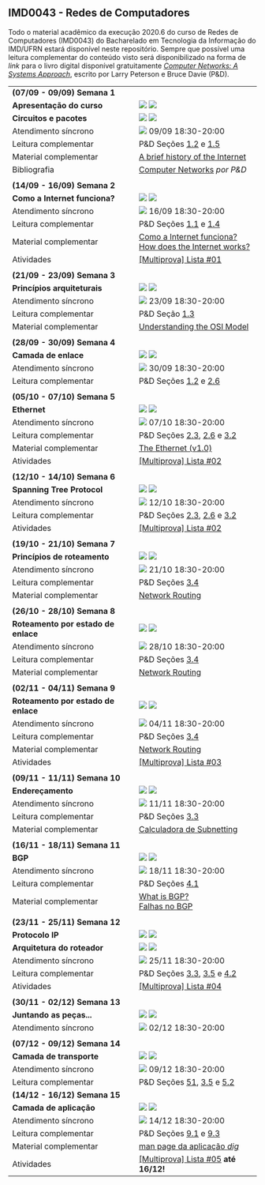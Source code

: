 ## IMD0043 - Redes de Computadores

Todo o material acadêmico da execução 2020.6 do curso de Redes de Computadores (IMD0043) do Bacharelado em Tecnologia da Informação do IMD/UFRN estará disponível neste repositório. Sempre que possível uma leitura complementar do conteúdo visto será disponibilizado na forma de *link* para o livro digital disponível gratuitamente [*Computer Networks: A Systems Approach*](https://book.systemsapproach.org), escrito por Larry Peterson e Bruce Davie (P&D).

<table style="width:100%">
  
  <tr>
    <td colspan="2"><strong>(07/09 - 09/09) Semana 1</strong></td>
  </tr>
  <tr>
    <td><strong>Apresentação do curso</strong></td>
    <td><a target="_blank" href="https://github.com/danilocurvelo/IMD0043/raw/master/slides/00-presentation-c19.pdf"><img src="https://img.shields.io/badge/-Slides-008ED2?style=flat-square&logo=adobe-acrobat-reader"></a> <a target="_blank" href="https://www.youtube.com/watch?v=eZpvFJGzoYA"><img src="https://img.shields.io/badge/-Videoaula-ff0000?style=flat-square&logo=youtube"></a></td>
  </tr>
    <tr>
    <td><strong>Circuitos e pacotes</strong></td>
    <td><a target="_blank" href="https://github.com/danilocurvelo/IMD0043/raw/master/slides/01-circuits-and-packets.pdf"><img src="https://img.shields.io/badge/-Slides-008ED2?style=flat-square&logo=adobe-acrobat-reader"></a> <a target="_blank" href="https://youtu.be/tonKPnqMxNs"><img src="https://img.shields.io/badge/-Videoaula-ff0000?style=flat-square&logo=youtube"></a></td>
  </tr>
  <tr>
  <td>Atendimento síncrono</td>
   <td><a target="_blank" href="https://discord.gg/UKRFSE2"><img src="https://img.shields.io/badge/-Discord-3C3C3D?style=flat-square&logo=discord"></a> 09/09 18:30-20:00</td>
  </tr>
  <tr>
    <td>Leitura complementar</td>
    <td>P&D Seções <a target="_blank" href="https://book.systemsapproach.org/foundation/requirements.html">1.2</a> e <a target="_blank" href="https://book.systemsapproach.org/foundation/performance.html">1.5</a></td>
  </tr>
  <tr>
    <td>Material complementar</td>
    <td><a target="_blank" href="https://www.internetsociety.org/internet/history-internet/brief-history-internet/">A brief history of the Internet</a></td>
  </tr>
  <tr>
    <td>Bibliografia</td>
    <td><a target="_blank" href="https://book.systemsapproach.org/">Computer Networks</a> <em>por P&D</em></td>
  </tr>
  
  <tr><td colspan="2"></td></tr>
  
  
  
  
  <tr>
    <td colspan="2"><strong>(14/09 - 16/09) Semana 2</strong></td>
  </tr>
  <tr>
    <td><strong>Como a Internet funciona?</strong></td>
    <td><a target="_blank" href="https://github.com/danilocurvelo/IMD0043/raw/master/slides/02-how-the-internet-works.pdf"><img src="https://img.shields.io/badge/-Slides-008ED2?style=flat-square&logo=adobe-acrobat-reader"></a> <a target="_blank" href="https://www.youtube.com/watch?v=ssNkxuAdtVE"><img src="https://img.shields.io/badge/-Videoaula-ff0000?style=flat-square&logo=youtube"></a></td>
  </tr>
  <tr>
  <td>Atendimento síncrono</td>
   <td><a target="_blank" href="https://discord.gg/UKRFSE2"><img src="https://img.shields.io/badge/-Discord-3C3C3D?style=flat-square&logo=discord"></a> 16/09 18:30-20:00</td>
  </tr>
  <tr>
    <td>Leitura complementar</td>
    <td>P&D Seções <a target="_blank" href="https://book.systemsapproach.org/foundation/applications.html">1.1</a> e <a target="_blank" href="https://book.systemsapproach.org/foundation/software.html">1.4</a></td>
  </tr>
  <tr>
    <td>Material complementar</td>
    <td><a target="_blank" href="https://developer.mozilla.org/pt-BR/docs/Learn/Common_questions/Como_a_internet_funciona">Como a Internet funciona?</a> <br/> <a target="_blank" href="https://medium.com/@User3141592/how-does-the-internet-work-edc2e22e7eb8">How does the Internet works?</a> </td> 
  </tr>
  <tr>
    <td>Atividades</td>
    <td><a target="_blank" href="http://multiprova.ufrn.br/">[Multiprova] Lista #01</a></td>
  </tr>
    <tr><td colspan="2"></td></tr>
  
  <tr>
    <td colspan="2"><strong>(21/09 - 23/09) Semana 3</strong></td>
  </tr>
  <tr>
    <td><strong>Princípios arquiteturais</strong></td>
    <td><a target="_blank" href="https://github.com/danilocurvelo/IMD0043/raw/master/slides/03-architectural-principles.pdf"><img src="https://img.shields.io/badge/-Slides-008ED2?style=flat-square&logo=adobe-acrobat-reader"></a> <a target="_blank" href="https://youtu.be/FhO7D6RhBBM"><img src="https://img.shields.io/badge/-Videoaula-ff0000?style=flat-square&logo=youtube"></a></td>
  </tr>
  <tr>
  <td>Atendimento síncrono</td>
   <td><a target="_blank" href="https://discord.gg/UKRFSE2"><img src="https://img.shields.io/badge/-Discord-3C3C3D?style=flat-square&logo=discord"></a> 23/09 18:30-20:00</td>
  </tr>
  <tr>
    <td>Leitura complementar</td>
    <td>P&D Seção <a target="_blank" href="https://book.systemsapproach.org/foundation/architecture.html">1.3</a></td>
  </tr>
  <tr>
    <td>Material complementar</td>
    <td><a target="_blank" href="https://medium.com/@int0x33/day-51-understanding-the-osi-model-f22d5f3df756">Understanding the OSI Model</a></td> 
  </tr>
   <tr><td colspan="2"></td></tr>
  
  <tr>
    <td colspan="2"><strong>(28/09 - 30/09) Semana 4</strong></td>
  </tr>
  <tr>
    <td><strong>Camada de enlace</strong></td>
    <td><a target="_blank" href="https://github.com/danilocurvelo/IMD0043/raw/master/slides/04-link-layer.pdf"><img src="https://img.shields.io/badge/-Slides-008ED2?style=flat-square&logo=adobe-acrobat-reader"></a> <a target="_blank" href="https://www.youtube.com/watch?v=Vfuy7pe8lHs"><img src="https://img.shields.io/badge/-Videoaula-ff0000?style=flat-square&logo=youtube"></a></td>
  </tr>
  <tr>
  <td>Atendimento síncrono</td>
   <td><a target="_blank" href="https://discord.gg/UKRFSE2"><img src="https://img.shields.io/badge/-Discord-3C3C3D?style=flat-square&logo=discord"></a> 30/09 18:30-20:00</td>
  </tr>
  <tr>
    <td>Leitura complementar</td>
    <td>P&D Seções <a target="_blank" href="https://book.systemsapproach.org/foundation/requirements.html">1.2</a> e <a target="_blank" href="https://book.systemsapproach.org/foundation/architecture.html">2.6</a></td>
  </tr>
  
   <tr><td colspan="2"></td></tr>
  
  <tr>
    <td colspan="2"><strong>(05/10 - 07/10) Semana 5</strong></td>
  </tr>
  <tr>
    <td><strong>Ethernet</strong></td>
    <td><a target="_blank" href="https://github.com/danilocurvelo/IMD0043/raw/master/slides/05-switched-ethernet.pdf"><img src="https://img.shields.io/badge/-Slides-008ED2?style=flat-square&logo=adobe-acrobat-reader"></a> <a target="_blank" href="https://youtu.be/JUSj2i7qOeg"><img src="https://img.shields.io/badge/-Videoaula-ff0000?style=flat-square&logo=youtube"></a></td>
  </tr>
  
  <tr>
  <td>Atendimento síncrono</td>
   <td><a target="_blank" href="https://discord.gg/UKRFSE2"><img src="https://img.shields.io/badge/-Discord-3C3C3D?style=flat-square&logo=discord"></a> 07/10 18:30-20:00</td>
  </tr>
  <tr>
    <td>Leitura complementar</td>
    <td>P&D Seções <a target="_blank" href="https://book.systemsapproach.org/direct/framing.html">2.3</a>, <a target="_blank" href="https://book.systemsapproach.org/direct/ethernet.html">2.6</a> e <a target="_blank" href="https://book.systemsapproach.org/internetworking/ethernet.html">3.2</a></td>
  </tr>
  <tr>
    <td>Material complementar</td>
    <td><a target="_blank" href="https://ethernethistory.typepad.com/papers/EthernetSpec.pdf">The Ethernet (v1.0)</a> </td> 
  </tr>
  <tr>
    <td>Atividades</td>
    <td><a target="_blank" href="http://multiprova.ufrn.br/">[Multiprova] Lista #02</a></td>
  </tr>
  
   <tr><td colspan="2"></td></tr>
  
  <tr>
    <td colspan="2"><strong>(12/10 - 14/10) Semana 6</strong></td>
  </tr>
  
  <tr>
    <td><strong>Spanning Tree Protocol</strong></td>
    <td><a target="_blank" href="https://github.com/danilocurvelo/IMD0043/raw/master/slides/06-spanning-tree-protocol.pdf"><img src="https://img.shields.io/badge/-Slides-008ED2?style=flat-square&logo=adobe-acrobat-reader"></a> <a target="_blank" href="https://youtu.be/4fO8-8gDO_o"><img src="https://img.shields.io/badge/-Videoaula-ff0000?style=flat-square&logo=youtube"></a></td>
  </tr>
  
  <tr>
  <td>Atendimento síncrono</td>
   <td><a target="_blank" href="https://discord.gg/UKRFSE2"><img src="https://img.shields.io/badge/-Discord-3C3C3D?style=flat-square&logo=discord"></a> 12/10 18:30-20:00</td>
  </tr>
  <tr>
    <td>Leitura complementar</td>
    <td>P&D Seções <a target="_blank" href="https://book.systemsapproach.org/direct/framing.html">2.3</a>, <a target="_blank" href="https://book.systemsapproach.org/direct/ethernet.html">2.6</a> e <a target="_blank" href="https://book.systemsapproach.org/internetworking/ethernet.html">3.2</a></td>
  </tr>
  <tr>
    <td>Atividades</td>
    <td><a target="_blank" href="http://multiprova.ufrn.br/">[Multiprova] Lista #02</a></td>
  </tr>
  
  <tr><td colspan="2"></td></tr>
  
  <tr>
    <td colspan="2"><strong>(19/10 - 21/10) Semana 7</strong></td>
  </tr>
  <tr>
    <td><strong>Princípios de roteamento</strong></td>
    <td><a target="_blank" href="https://github.com/danilocurvelo/IMD0043/raw/master/slides/07-routing-fundamentals-part01.pdf"><img src="https://img.shields.io/badge/-Slides-008ED2?style=flat-square&logo=adobe-acrobat-reader"></a> <a target="_blank" href="https://youtu.be/HyWPzFOqwaw"><img src="https://img.shields.io/badge/-Videoaula-ff0000?style=flat-square&logo=youtube"></a></td>
  </tr>
  
  <tr>
  <td>Atendimento síncrono</td>
   <td><a target="_blank" href="https://discord.gg/UKRFSE2"><img src="https://img.shields.io/badge/-Discord-3C3C3D?style=flat-square&logo=discord"></a> 21/10 18:30-20:00</td>
  </tr>
  <tr>
    <td>Leitura complementar</td>
    <td>P&D Seções <a target="_blank" href="https://book.systemsapproach.org/internetworking/routing.html">3.4</a></td>
  </tr>
  <tr>
    <td>Material complementar</td>
    <td><a target="_blank" href="https://medium.com/@celinedelta/network-routing-68041a56174b">Network Routing</a> </td> 
  </tr>
  
  
  
  <tr><td colspan="2"></td></tr>
  
  <tr>
    <td colspan="2"><strong>(26/10 - 28/10) Semana 8</strong></td>
  </tr>
  <tr>
    <td><strong>Roteamento por estado de enlace</strong></td>
    <td><a target="_blank" href="https://github.com/danilocurvelo/IMD0043/raw/master/slides/07-routing-fundamentals-part02.pdf"><img src="https://img.shields.io/badge/-Slides-008ED2?style=flat-square&logo=adobe-acrobat-reader"></a> <a target="_blank" href="https://www.youtube.com/watch?v=SoR9yRs4v6M"><img src="https://img.shields.io/badge/-Videoaula-ff0000?style=flat-square&logo=youtube"></a></td>
  </tr>
  
  <tr>
  <td>Atendimento síncrono</td>
   <td><a target="_blank" href="https://discord.gg/UKRFSE2"><img src="https://img.shields.io/badge/-Discord-3C3C3D?style=flat-square&logo=discord"></a> 28/10 18:30-20:00</td>
  </tr>
  <tr>
    <td>Leitura complementar</td>
    <td>P&D Seções <a target="_blank" href="https://book.systemsapproach.org/internetworking/routing.html">3.4</a></td>
  </tr>
  <tr>
    <td>Material complementar</td>
    <td><a target="_blank" href="https://medium.com/@celinedelta/network-routing-68041a56174b">Network Routing</a> </td> 
  </tr>
  
   <tr><td colspan="2"></td></tr>
  
  <tr>
    <td colspan="2"><strong>(02/11 - 04/11) Semana 9</strong></td>
  </tr>
  <tr>
    <td><strong>Roteamento por estado de enlace</strong></td>
    <td><a target="_blank" href="https://github.com/danilocurvelo/IMD0043/raw/master/slides/07-routing-fundamentals-part03.pdf"><img src="https://img.shields.io/badge/-Slides-008ED2?style=flat-square&logo=adobe-acrobat-reader"></a> <a target="_blank" href="https://www.youtube.com/watch?v=qJuKKmrso-w"><img src="https://img.shields.io/badge/-Videoaula-ff0000?style=flat-square&logo=youtube"></a></td>
  </tr>
  
  <tr>
  <td>Atendimento síncrono</td>
   <td><a target="_blank" href="https://discord.gg/UKRFSE2"><img src="https://img.shields.io/badge/-Discord-3C3C3D?style=flat-square&logo=discord"></a> 04/11 18:30-20:00</td>
  </tr>
  <tr>
    <td>Leitura complementar</td>
    <td>P&D Seções <a target="_blank" href="https://book.systemsapproach.org/internetworking/routing.html">3.4</a></td>
  </tr>
  <tr>
    <td>Material complementar</td>
    <td><a target="_blank" href="https://medium.com/@celinedelta/network-routing-68041a56174b">Network Routing</a> </td> 
  </tr>
  <tr>
    <td>Atividades</td>
    <td><a target="_blank" href="http://multiprova.ufrn.br/">[Multiprova] Lista #03</a></td>
  </tr>
  
  
   <tr><td colspan="2"></td></tr>
  
  <tr>
    <td colspan="2"><strong>(09/11 - 11/11) Semana 10</strong></td>
  </tr>
  <tr>
    <td><strong>Endereçamento</strong></td>
    <td><a target="_blank" href="https://github.com/danilocurvelo/IMD0043/raw/master/slides/08-addressing.pdf"><img src="https://img.shields.io/badge/-Slides-008ED2?style=flat-square&logo=adobe-acrobat-reader"></a> <a target="_blank" href="https://www.youtube.com/watch?v=7WF-wEzF3-A"><img src="https://img.shields.io/badge/-Videoaula-ff0000?style=flat-square&logo=youtube"></a></td>
  </tr>
  
  <tr>
  <td>Atendimento síncrono</td>
   <td><a target="_blank" href="https://discord.gg/UKRFSE2"><img src="https://img.shields.io/badge/-Discord-3C3C3D?style=flat-square&logo=discord"></a> 11/11 18:30-20:00</td>
  </tr>
  <tr>
    <td>Leitura complementar</td>
    <td>P&D Seções <a target="_blank" href="https://book.systemsapproach.org/internetworking/basic-ip.html">3.3</a></td>
  </tr>
  <tr>
    <td>Material complementar</td>
    <td><a target="_blank" href="http://jodies.de/ipcalc">Calculadora de Subnetting</a> </td> 
  </tr>
  
  
  <tr><td colspan="2"></td></tr>
  
  <tr>
    <td colspan="2"><strong>(16/11 - 18/11) Semana 11</strong></td>
  </tr>
  <tr>
    <td><strong>BGP</strong></td>
    <td><a target="_blank" href="https://github.com/danilocurvelo/IMD0043/raw/master/slides/09-bgp.pdf"><img src="https://img.shields.io/badge/-Slides-008ED2?style=flat-square&logo=adobe-acrobat-reader"></a> <a target="_blank" href="https://www.youtube.com/watch?v=g0DqXmIYTCA"><img src="https://img.shields.io/badge/-Videoaula-ff0000?style=flat-square&logo=youtube"></a></td>
  </tr>
  
  <tr>
  <td>Atendimento síncrono</td>
   <td><a target="_blank" href="https://discord.gg/UKRFSE2"><img src="https://img.shields.io/badge/-Discord-3C3C3D?style=flat-square&logo=discord"></a> 18/11 18:30-20:00</td>
  </tr>
  <tr>
    <td>Leitura complementar</td>
    <td>P&D Seções <a target="_blank" href="https://book.systemsapproach.org/scaling/global.html">4.1</a></td>
  </tr>
  <tr>
    <td>Material complementar</td>
    <td><a target="_blank" href="https://www.cloudflare.com/learning/security/glossary/what-is-bgp/">What is BGP?</a> <br/> 
      <a target="_blank" href="https://medium.com/bugbountywriteup/bgp-the-weak-link-in-the-internet-what-is-bgp-and-how-do-hackers-exploit-it-d899a68ba5bb">Falhas no BGP</a> </td> 
  </tr>
  
   <tr><td colspan="2"></td></tr>
  
  <tr>
    <td colspan="2"><strong>(23/11 - 25/11) Semana 12</strong></td>
  </tr>
  <tr>
    <td><strong>Protocolo IP</strong></td>
    <td><a target="_blank" href="https://github.com/danilocurvelo/IMD0043/raw/master/slides/10-internet-protocol.pdf"><img src="https://img.shields.io/badge/-Slides-008ED2?style=flat-square&logo=adobe-acrobat-reader"></a> <a target="_blank" href="https://www.youtube.com/watch?v=QkVjIu5tFzM"><img src="https://img.shields.io/badge/-Videoaula-ff0000?style=flat-square&logo=youtube"></a></td>
  </tr>
  
  <tr>
    <td><strong>Arquitetura do roteador</strong></td>
    <td><a target="_blank" href="https://github.com/danilocurvelo/IMD0043/raw/master/slides/11-router-architecture.pdf"><img src="https://img.shields.io/badge/-Slides-008ED2?style=flat-square&logo=adobe-acrobat-reader"></a> <a target="_blank" href="https://www.youtube.com/watch?v=CnbIzx67q1M"><img src="https://img.shields.io/badge/-Videoaula-ff0000?style=flat-square&logo=youtube"></a></td>
  </tr>
  
  <tr>
  <td>Atendimento síncrono</td>
   <td><a target="_blank" href="https://discord.gg/UKRFSE2"><img src="https://img.shields.io/badge/-Discord-3C3C3D?style=flat-square&logo=discord"></a> 25/11 18:30-20:00</td>
  </tr>
  <tr>
    <td>Leitura complementar</td>
    <td>P&D Seções <a target="_blank" href="https://book.systemsapproach.org/internetworking/basic-ip.html">3.3</a>, <a target="_blank" href="https://book.systemsapproach.org/internetworking/impl.html">3.5</a> e <a target="_blank" href="https://book.systemsapproach.org/scaling/ipv6.html">4.2</a></td>
  </tr>
  <tr>
    <td>Atividades</td>
    <td><a target="_blank" href="http://multiprova.ufrn.br/">[Multiprova] Lista #04</a></td>
  </tr>
  
  
  <tr><td colspan="2"></td></tr>
  
  <tr>
    <td colspan="2"><strong>(30/11 - 02/12) Semana 13</strong></td>
  </tr>
  <tr>
    <td><strong>Juntando as peças...</strong></td>
    <td><a target="_blank" href="https://github.com/danilocurvelo/IMD0043/raw/master/slides/12-e2e.pdf"><img src="https://img.shields.io/badge/-Slides-008ED2?style=flat-square&logo=adobe-acrobat-reader"></a> <a target="_blank" href="https://www.youtube.com/watch?v=Oayx9yrmhWM"><img src="https://img.shields.io/badge/-Videoaula-ff0000?style=flat-square&logo=youtube"></a></td>
  </tr>
  
  <tr>
  <td>Atendimento síncrono</td>
   <td><a target="_blank" href="https://discord.gg/UKRFSE2"><img src="https://img.shields.io/badge/-Discord-3C3C3D?style=flat-square&logo=discord"></a> 02/12 18:30-20:00</td>
  </tr>
  
  
  <tr><td colspan="2"></td></tr>
  
  <tr>
    <td colspan="2"><strong>(07/12 - 09/12) Semana 14</strong></td>
  </tr>
  <tr>
    <td><strong>Camada de transporte</strong></td>
    <td><a target="_blank" href="https://github.com/danilocurvelo/IMD0043/raw/master/slides/13-transport-layer.pdf"><img src="https://img.shields.io/badge/-Slides-008ED2?style=flat-square&logo=adobe-acrobat-reader"></a> <a target="_blank" href="https://www.youtube.com/watch?v=lwXJm9c_lfs"><img src="https://img.shields.io/badge/-Videoaula-ff0000?style=flat-square&logo=youtube"></a></td>
  </tr>
  
  <tr>
  <td>Atendimento síncrono</td>
   <td><a target="_blank" href="https://discord.gg/UKRFSE2"><img src="https://img.shields.io/badge/-Discord-3C3C3D?style=flat-square&logo=discord"></a> 09/12 18:30-20:00</td>
  </tr>
  <tr>
    <td>Leitura complementar</td>
    <td>P&D Seções <a target="_blank" href="https://book.systemsapproach.org/e2e/udp.html">51</a>, <a target="_blank" href="https://book.systemsapproach.org/internetworking/impl.html">3.5</a> e <a target="_blank" href="https://book.systemsapproach.org/e2e/tcp.html">5.2</a></td>
  </tr>
  
  <tr>
    <td colspan="2"><strong>(14/12 - 16/12) Semana 15</strong></td>
  </tr>
  <tr>
    <td><strong>Camada de aplicação</strong></td>
    <td><a target="_blank" href="https://github.com/danilocurvelo/IMD0043/raw/master/slides/14-application.pdf"><img src="https://img.shields.io/badge/-Slides-008ED2?style=flat-square&logo=adobe-acrobat-reader"></a> <a target="_blank" href="https://youtu.be/tbtYjjjifF0"><img src="https://img.shields.io/badge/-Videoaula-ff0000?style=flat-square&logo=youtube"></a></td>
  </tr>
  
  <tr>
  <td>Atendimento síncrono</td>
   <td><a target="_blank" href="https://discord.gg/UKRFSE2"><img src="https://img.shields.io/badge/-Discord-3C3C3D?style=flat-square&logo=discord"></a> 14/12 18:30-20:00</td>
  </tr>
  <tr>
    <td>Leitura complementar</td>
    <td>P&D Seções <a target="_blank" href="https://book.systemsapproach.org/applications/traditional.html#world-wide-web-http">9.1</a> e <a target="_blank" href="https://book.systemsapproach.org/applications/infrastructure.html#name-service-dns">9.3</a> </td>
  </tr>
  
  <tr>
    <td>Material complementar</td>
    <td><a target="_blank" href="https://linux.die.net/man/1/dig">man page da aplicação <em>dig</em></a> </td> 
  </tr>
  
  <tr>
    <td>Atividades</td>
    <td><a target="_blank" href="http://multiprova.ufrn.br/">[Multiprova] Lista #05</a> <strong>até 16/12!</strong></td>
  </tr>
  
  
  
  
  
  
  
</table>



